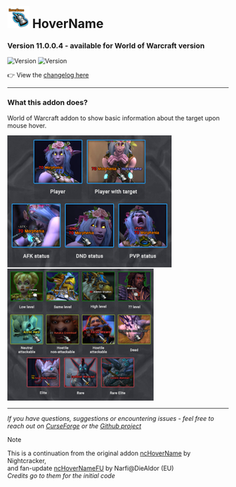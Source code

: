 # <img src="/media/hovername-icon.png" width="50" height="50"> HoverName

### Version 11.0.0.4 - available for World of Warcraft version
![Version](https://img.shields.io/badge/version-11.0.2-059212)
![Version](https://img.shields.io/badge/version-11.0.0-059212)

👉 View the [changelog here](./CHANGELOG.md)

---

### What this addon does?
World of Warcraft addon to show basic information about the target upon mouse hover.

<img src="/media/hovername-player.jpg" height="300"> <img src="/media/hovername-npcs.jpg" height="300">

---

_If you have questions, suggestions or encountering issues - feel free to reach out on [CurseForge](https://www.curseforge.com/wow/addons/hovername) or the [Github project](https://github.com/MorphieBlossom/wow-hovername)_

> [!NOTE]
> This is a continuation from the original addon [ncHoverName](https://www.wowinterface.com/downloads/info16012-ncHoverName.html) by Nightcracker,  
> and fan-update [ncHoverNameFU](https://www.wowinterface.com/downloads/info24902-ncHoverNameFU.html#info) by Narfi@DieAldor (EU)  
> _Credits go to them for the initial code_
